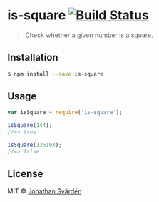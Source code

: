 # is-square [![Build Status](https://travis-ci.org/cfj/is-square.svg?branch=master)](https://travis-ci.org/cfj/is-square)

> Check whether a given number is a square.


## Installation

```sh
$ npm install --save is-square
```


## Usage

```js
var isSquare = require('is-square');

isSquare(144);
//=> true

isSquare(136193);
//=> false
```


## License

MIT © [Jonathan Svärdén](http://svarden.se)
